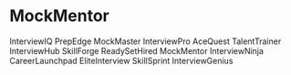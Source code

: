 # MockMentor

InterviewIQ
PrepEdge
MockMaster
InterviewPro
AceQuest
TalentTrainer
InterviewHub
SkillForge
ReadySetHired
MockMentor
InterviewNinja
CareerLaunchpad
EliteInterview
SkillSprint
InterviewGenius
